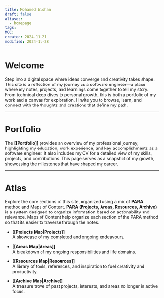 ```yaml
---
title: Mohamed Wishan
draft: false
aliases:
  - homepage
tags: 
MOC: 
created: 2024-11-21
modified: 2024-11-28
---
```


# Welcome
Step into a digital space where ideas converge and creativity takes shape. This site is a reflection of my journey as a software engineer—a place where my notes, projects, and learnings come together to tell my story. From technical deep dives to personal growth, this is both a portfolio of my work and a canvas for exploration. I invite you to browse, learn, and connect with the thoughts and creations that define my path.

---
# Portfolio
The **[[Portfolio]]** provides an overview of my professional journey, highlighting my education, work experience, and key accomplishments as a software engineer. It also includes my CV for a detailed view of my skills, projects, and contributions. This page serves as a snapshot of my growth, showcasing the milestones that have shaped my career.

---
# Atlas
Explore the core sections of this site, organized using a mix of **PARA** method and Maps of Content. **PARA (Projects, Areas, Resources, Archive)** is a system designed to organize information based on actionability and relevance. Maps of Content help organize each section of the PARA method so that its easier to traverse through the notes.

- **[[Projects Map|Projects]]**  
    A showcase of my completed and ongoing endeavours.
    
- **[[Areas Map|Areas]]**  
    A breakdown of my ongoing responsibilities and life domains.
    
- **[[Resources Map|Resources]]**  
    A library of tools, references, and inspiration to fuel creativity and productivity.
    
- **[[Archive Map|Archive]]**  
    A treasure trove of past projects, interests, and areas no longer in active focus.
    